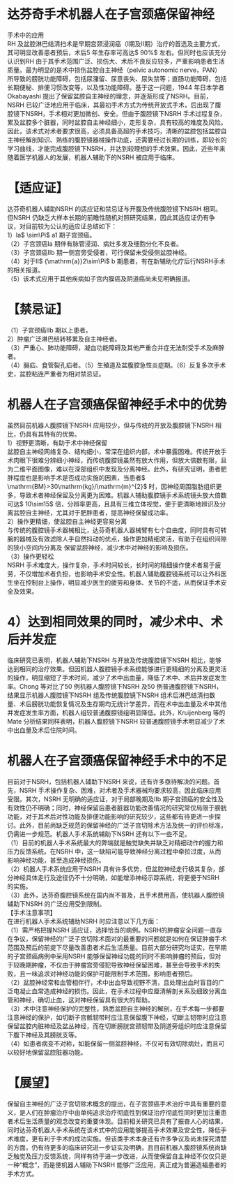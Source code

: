 # 达芬奇手术机器人在子宫颈癌保留神经  
手术中的应用  
RH 及盆腔淋巴结清扫术是早期宫颈浸润癌（Ⅰ期及Ⅱ期）治疗的首选及主要方式，其可明显改善患者预后，术后5 年生存率可高达$ 90\%$  左右。但同时也应该充分认识到RH 由于其手术范围广泛、损伤大、术后不良反应较多，严重影响患者生活质量。最为明显的是术中损伤盆腔自主神经（pelvic autonomic nerve，PAN）所导致的膀胱功能障碍，包括尿潴留、尿意丧失、尿失禁等；直肠功能障碍，包括长期便秘、排便习惯改变等，以及性功能障碍。基于这一问题，1944 年日本学者Okabayashi 提出了保留盆腔自主神经的理念，并逐渐形成了NSRH。目前，NSRH 已较广泛地应用于临床，其最初手术方式为传统开放式手术，后出现了腹腔镜下NSRH，手术相对更加微创、安全。但由于腹腔镜下NSRH 手术过程复杂，累及盆腔多个脏器，同时盆腔自主神经细小，走形复杂，具有较高的难度及风险。因此，该术式对术者要求很高，必须具备高超的手术技巧，清晰的盆腔包括盆腔自主神经解剖知识、熟练的腹腔镜器械操作功底，还需要经过长期的训练，即较长的学习曲线，才能完成腹腔镜下NSRH，并达到较理想的手术效果。因此，近些年来随着医学机器人的发展，机器人辅助下的NSRH 被应用于临床。  
# 【适应证】  
达芬奇机器人辅助NSRH 的适应证和禁忌证与开腹及传统腹腔镜下NSRH 相同。但NSRH 仍缺乏大样本长期的前瞻性随机对照研究结果，因此其适应证仍有争议，对目前较为公认的适应证总结如下：  
1）Ⅰa$ \sim\Pi$ a1 期子宫颈癌。  
（2）子宫颈癌Ⅰa 期伴有脉管浸润、病灶多发及细胞分化不良者。  
（3）子宫颈癌Ⅱb 期一侧宫旁受侵者，可行保留未受侵侧盆腔神经。  
（4）对于Ⅱ$ {\mathrm{a}}2\sim\Pi$ b 期患者，有在新辅助化疗后行NSRH手术的相关报道。  
（5）该术式应用于其他疾病如子宫内膜癌及阴道癌尚未见明确报道。  
# 【禁忌证】  
（1）子宫颈癌Ⅱb 期以上患者。  
2）肿瘤广泛淋巴结转移累及自主神经者。  
（3）严重心、肺功能障碍，凝血功能障碍及其他严重合并症无法耐受手术及麻醉者。  
（4）膈疝、食管裂孔疝者。（5）生殖道及盆腹腔急性炎症期。（6）反复多次手术史，盆腔粘连严重者为相对禁忌证。  
#  机器人在子宫颈癌保留神经手术中的优势  
虽然目前机器人腹腔镜下NSRH 应用较少，但与传统的开放及腹腔镜下NSRH 相比，仍具有其特有的优势。  
1）视野更清晰，有助于术中神经保留  
盆腔自主神经网络复杂、结构细小，常深在组织内部，术中暴露困难。传统开放手术肉眼下很难分辨细小神经，而传统腹腔镜虽然有放大作用，但放大倍数有限，且为二维平面图像，难以在深部组织中发现及分离神经。此外，有研究证明，患者肥胖程度也是影响手术是否成功实施的因素，当患者$ \mathrm{BM}>30\mathrm{kg}/\mathrm{m}^{2}$    时，因神经周围脂肪组织更多，导致术者神经保留及分离更为困难。机器人辅助腹腔镜手术系统镜头放大倍数可达$ 10\sim15$  倍，分辨率更高，且具有三维立体视觉，便于更清晰地辨识及分离盆腔自主神经，尤其对于肥胖患者，提高神经保留成功率。  
2）操作更精细，使盆腔自主神经更容易分离  
与传统的腹腔镜手术器械相比，达芬奇机器人器械臂有七个自由度，同时具有可转腕的器械及有效滤除人手自然抖动的优点，操作更加精细灵活，有助于在组织间隙的狭小空间内分离及 保留盆腔神经，减少术中对神经的影响及损伤。  
（3）操作更轻松  
NSRH 手术难度大，操作复杂，手术时间较长，长时间的精细操作使术者易于疲劳，不仅增加术者负担，也影响手术安全性。机器人辅助腹腔镜系统可以让外科医生坐在控制台上操作，明显减少医生的疲劳和身体、关节的不适，从而保证手术安全及效果。  
# 4）达到相同效果的同时，减少术中、术后并发症  
临床研究已表明，机器人辅助下NSRH 与开放及传统腹腔镜下NSRH 相比，能够达到相同的治疗效果。但因机器人腹腔镜手术系统能够进行更精细的分离及更灵活的操作，明显缩短了手术时间，减少了术中出血量，降低了术中、术后并发症发生率。Chong 等对比了50 例机器人腹腔镜下NSRH 及50 例普通腹腔镜下NSRH，结果显示机器人腹腔镜下NSRH 组及传统腹腔镜下NSRH 组术后淋巴结清扫数量、术后膀胱功能恢复情况及生存期均无统计学差异，而在术中出血量及术中其他并发症发生率方面，机器人组较普通腹腔镜组明显降低。此外，Kruijenberg 等的Mate 分析结果同样表明，机器人腹腔镜下NSRH 较普通腹腔镜手术明显减少了术中出血量及术后住院时间。  
#  机器人在子宫颈癌保留神经手术中的不足  
目前对于NSRH，包括机器人辅助下NSRH 来说，还有许多亟待解决的问题。首先，NSRH 手术操作复杂、困难，对术者及手术器械均要求较高，因此临床应用受限。其次，NSRH 无明确的适应证，对于局部晚期及Ⅱb 期子宫颈癌的安全性及有效性仍不明确；同时，神经保留后患者脏器功能改善情况的研究常仅局限于膀胱功能，对于其术后对性功能及排便功能影响的研究较少，这些都有待更进一步探讨。此外，目前尚缺乏规范的保留神经的广泛子宫切除术方法及统一的评价标准，仍需进一步规范。机器人手术系统辅助下NSRH 还有以下一些不足。  
（1）目前的机器人手术系统最大的弊端就是触觉缺失并缺乏对精细动作的握力和压力反馈系统。在NSRH 中，这一缺陷可能导致神经分离过程中牵拉过度，从而影响神经功能，甚至造成神经损伤。  
（2）机器人手术系统应用于NSRH 具有许多优势，但盆腔神经走行极其复杂，部分神经具体走行及途径仍不十分明确，如能增添神经示踪系统，将更便于NSRH 的实施。  
（3）此外，达芬奇腹腔镜系统在国内尚不普及，且手术费用高，使机器人腹腔镜辅助下NSRH 的广泛应用受到限制。  
【手术注意事项】  
在进行机器人手术系统辅助NSRH 时应注意以下几方面：  
（1）需严格把握NSRH 适应证，选择恰当的病例。NSRH的肿瘤安全问题一直存在争议，保留神经的广泛子宫切除术面对的最重要的问题就是如何在保证肿瘤手术范围及预后的前提下尽量改善患者术后生活质量。目前大部分研究均证实，在早期的子宫颈癌病例中采用NSRH 能够保留神经功能的同时不影响肿瘤的预后，但对于较晚期肿瘤，不仅由于肿瘤宫旁侵犯导致神经保留困难，甚至会导致手术的失败，且一味追求对神经功能的保护可能限制手术范围，影响患者预后。  
（2）盆腔神经常和血管相伴行，术中出血导致视野不清，且处理出血时盲目的广泛电凝止血常造成神经的损伤。因此，在手术过程中应厘清解剖关系及细致分离血管和神经，确切止血，这对神经保留具有很大的帮助。  
（3）术中注意神经保护的完整性，熟悉盆腔自主神经的解剖，在手术每一步都要注意神经的保护，如切断子宫骶韧带时应注意保留腹下神经，切断主韧带时应注意保留盆腔内脏神经及盆丛神经，而在切断膀胱宫颈韧带及阴道旁组织时应注意保留下腹下神经及其膀胱支等。  
（4）如患者病变不对称，如能保留一侧盆腔神经，不仅可有效切除病灶，而且可以较好地保留盆腔脏器功能。  
# 【展望】  
保留自主神经的广泛子宫切除术概念的提出，在子宫颈癌手术治疗中具有重要的意义，是人们在肿瘤治疗中由单纯追求治疗彻底性到保证治疗彻底性同时更加注重患者术后生活质量的观念改变的重要体现。目前相关研究已具有了振奋人心的结果，同时达芬奇机器人手术系统在该术式中的应用能够提高手术效果及安全性，降低手术难度，更有利于手术的成功实施。但该类手术本身还有许多争议及尚未探究清楚的方面，仍有待更多的临床研究进一步证实及明确，且目前机器人腹腔镜系统尚缺乏触觉及压力反馈系统，同样有待于进一步改进，从而使保留自主神经不仅仅只是一种“概念”，而是使机器人辅助下NSRH 能够广泛应用，真正成为普遍造福患者的手术方式。  

